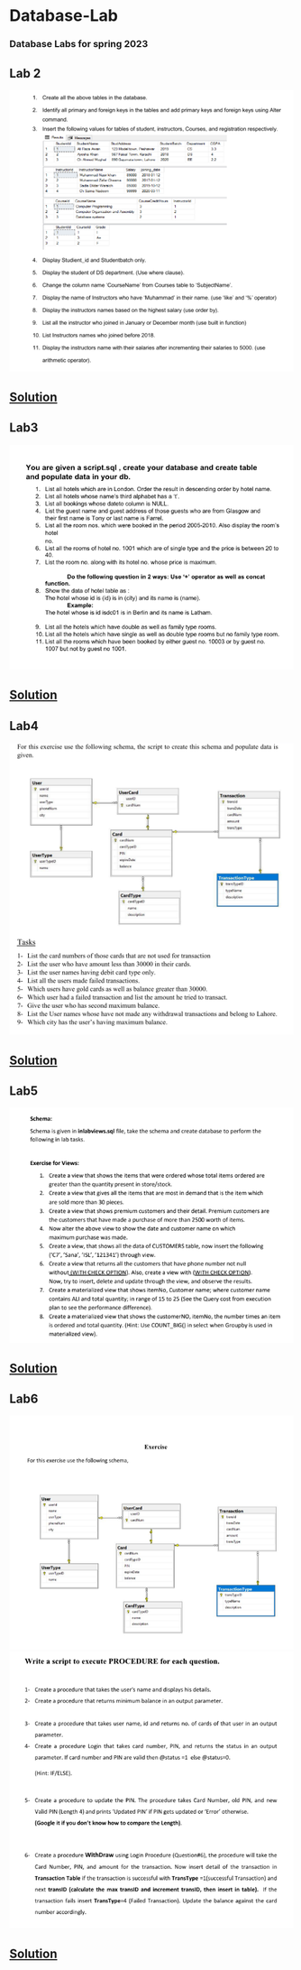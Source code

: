 # Database-Lab
### Database Labs for spring 2023
## Lab 2
![](lab2.PNG)

## [Solution](https://github.com/masudsajid/Database-Lab/blob/main/lab2.sql)
## Lab3
![](lab3.PNG)

## [Solution](https://github.com/masudsajid/Database-Lab/blob/main/lab3.sql)
## Lab4
![](lab4.PNG)

## [Solution](https://github.com/masudsajid/Database-Lab/blob/main/lab4.sql)
## Lab5
![](lab5.PNG)

## [Solution](https://github.com/masudsajid/Database-Lab/blob/main/lab5.sql)
## Lab6
![](lab6_1.PNG)
![](lab6_2.PNG)

## [Solution](https://github.com/masudsajid/Database-Lab/blob/main/lab6.sql)
